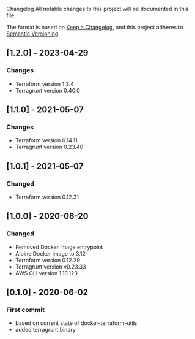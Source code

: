  Changelog
All notable changes to this project will be documented in this file.

The format is based on [Keep a Changelog](https://keepachangelog.com/en/1.0.0/),
and this project adheres to [Semantic Versioning](https://semver.org/spec/v2.0.0.html).

## [1.2.0] - 2023-04-29
### Changes
- Terraform version 1.3.4
- Terragrunt version 0.40.0

## [1.1.0] - 2021-05-07
### Changes
- Terraform version 0.14.11
- Terragrunt version 0.23.40

## [1.0.1] - 2021-05-07
### Changed
- Terraform version 0.12.31

## [1.0.0] - 2020-08-20
### Changed
- Removed Docker image entrypoint
- Alpine Docker image to 3.12
- Terraform version 0.12.29
- Terragrunt version v0.23.33
- AWS CLI version 1.18.123

## [0.1.0] - 2020-06-02
### First commit
- based on current state of docker-terraform-utils
- added terragrunt binary
